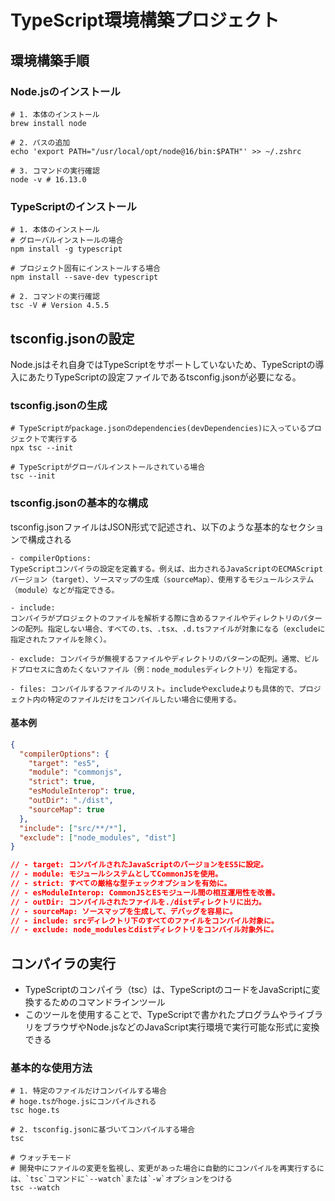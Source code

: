 # TypeScript環境構築プロジェクト
## 環境構築手順
### Node.jsのインストール
```shell
# 1. 本体のインストール
brew install node

# 2. パスの追加
echo 'export PATH="/usr/local/opt/node@16/bin:$PATH"' >> ~/.zshrc

# 3. コマンドの実行確認
node -v # 16.13.0
```
### TypeScriptのインストール
```shell
# 1. 本体のインストール
# グローバルインストールの場合
npm install -g typescript

# プロジェクト固有にインストールする場合
npm install --save-dev typescript

# 2. コマンドの実行確認
tsc -V # Version 4.5.5
```

## tsconfig.jsonの設定
Node.jsはそれ自身ではTypeScriptをサポートしていないため、TypeScriptの導入にあたりTypeScriptの設定ファイルであるtsconfig.jsonが必要になる。

### tsconfig.jsonの生成
```shell
# TypeScriptがpackage.jsonのdependencies(devDependencies)に入っているプロジェクトで実行する
npx tsc --init

# TypeScriptがグローバルインストールされている場合
tsc --init
```

### tsconfig.jsonの基本的な構成
tsconfig.jsonファイルはJSON形式で記述され、以下のような基本的なセクションで構成される
```
- compilerOptions:
TypeScriptコンパイラの設定を定義する。例えば、出力されるJavaScriptのECMAScriptバージョン（target）、ソースマップの生成（sourceMap）、使用するモジュールシステム（module）などが指定できる。
```
```
- include:
コンパイラがプロジェクトのファイルを解析する際に含めるファイルやディレクトリのパターンの配列。指定しない場合、すべての.ts、.tsx、.d.tsファイルが対象になる（excludeに指定されたファイルを除く）。
```
```
- exclude: コンパイラが無視するファイルやディレクトリのパターンの配列。通常、ビルドプロセスに含めたくないファイル（例：node_modulesディレクトリ）を指定する。
```
```
- files: コンパイルするファイルのリスト。includeやexcludeよりも具体的で、プロジェクト内の特定のファイルだけをコンパイルしたい場合に使用する。
```
#### 基本例
```json
{
  "compilerOptions": {
    "target": "es5",
    "module": "commonjs",
    "strict": true,
    "esModuleInterop": true,
    "outDir": "./dist",
    "sourceMap": true
  },
  "include": ["src/**/*"],
  "exclude": ["node_modules", "dist"]
}

// - target: コンパイルされたJavaScriptのバージョンをES5に設定。
// - module: モジュールシステムとしてCommonJSを使用。
// - strict: すべての厳格な型チェックオプションを有効に。
// - esModuleInterop: CommonJSとESモジュール間の相互運用性を改善。
// - outDir: コンパイルされたファイルを./distディレクトリに出力。
// - sourceMap: ソースマップを生成して、デバッグを容易に。
// - include: srcディレクトリ下のすべてのファイルをコンパイル対象に。
// - exclude: node_modulesとdistディレクトリをコンパイル対象外に。
```

## コンパイラの実行
- TypeScriptのコンパイラ（tsc）は、TypeScriptのコードをJavaScriptに変換するためのコマンドラインツール
- このツールを使用することで、TypeScriptで書かれたプログラムやライブラリをブラウザやNode.jsなどのJavaScript実行環境で実行可能な形式に変換できる
### 基本的な使用方法
```shell
# 1. 特定のファイルだけコンパイルする場合
# hoge.tsがhoge.jsにコンパイルされる
tsc hoge.ts

# 2. tsconfig.jsonに基づいてコンパイルする場合
tsc

# ウォッチモード
# 開発中にファイルの変更を監視し、変更があった場合に自動的にコンパイルを再実行するには、`tsc`コマンドに`--watch`または`-w`オプションをつける
tsc --watch
```